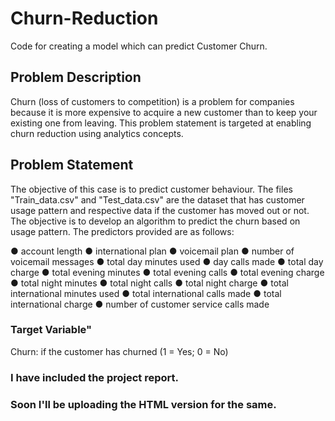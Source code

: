 # Churn-Reduction
Code for creating a model which can predict Customer Churn.

## Problem Description
Churn (loss of customers to competition) is a problem for companies because it is more expensive to acquire a new customer than to keep your existing one from leaving. This problem statement is targeted at enabling churn reduction using analytics concepts.

## Problem Statement
The objective of this case is to predict customer behaviour. The files "Train_data.csv"
and "Test_data.csv" are the dataset that has customer usage pattern and respective data
if the customer has moved out or not. The objective is to develop an algorithm to predict 
the churn based on usage pattern. The predictors provided are as follows:

● account length
● international plan
● voicemail plan
● number of voicemail messages
● total day minutes used
● day calls made
● total day charge
● total evening minutes
● total evening calls
● total evening charge
● total night minutes
● total night calls
● total night charge
● total international minutes used
● total international calls made
● total international charge
● number of customer service calls made

### Target Variable"
Churn: if the customer has churned (1 = Yes; 0 = No)

### I have included the project report. 
### Soon I'll be uploading the HTML version for the same.
